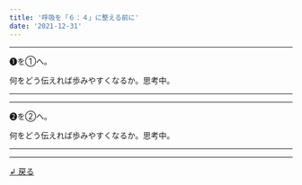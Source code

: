 ```yaml
---
title: '呼吸を「６：４」に整える前に'
date: '2021-12-31'
---
```


***
➊を①へ。

何をどう伝えれば歩みやすくなるか。思考中。
***

***
➋を②へ。

何をどう伝えれば歩みやすくなるか。思考中。
***

***
[ ↲ 戻る ](https://01234567890.thebase.in/about)
